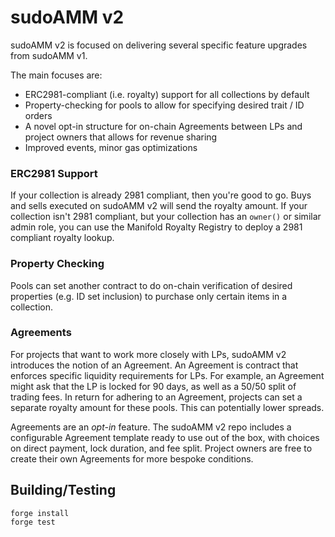 # sudoAMM v2

sudoAMM v2 is focused on delivering several specific feature upgrades from sudoAMM v1. 

The main focuses are:
- ERC2981-compliant (i.e. royalty) support for all collections by default
- Property-checking for pools to allow for specifying desired trait / ID orders
- A novel opt-in structure for on-chain Agreements between LPs and project owners that allows for revenue sharing
- Improved events, minor gas optimizations

### ERC2981 Support
If your collection is already 2981 compliant, then you're good to go. Buys and sells executed on sudoAMM v2 will send the royalty amount. If your collection isn't 2981 compliant, but your collection has an `owner()` or similar admin role, you can use the Manifold Royalty Registry to deploy a 2981 compliant royalty lookup.

### Property Checking
Pools can set another contract to do on-chain verification of desired properties (e.g. ID set inclusion) to purchase only certain items in a collection.

### Agreements
For projects that want to work more closely with LPs, sudoAMM v2 introduces the notion of an Agreement. An Agreement is contract that enforces specific liquidity requirements for LPs. For example, an Agreement might ask that the LP is locked for 90 days, as well as a 50/50 split of trading fees. In return for adhering to an Agreement, projects can set a separate royalty amount for these pools. This can potentially lower spreads.

Agreements are an *opt-in* feature. The sudoAMM v2 repo includes a configurable Agreement template ready to use out of the box, with choices on direct payment, lock duration, and fee split. Project owners are free to create their own Agreements for more bespoke conditions.

## Building/Testing

```
forge install
forge test
```